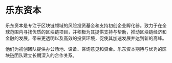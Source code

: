 # 

# 乐东资本

乐东资本是专注于区块链领域的风险投资基金和支持初创企业孵化器。致力于在全球范围内寻找优质的区块链项目，并积极为其提供支持与帮助，推动区块链经济和金融的发展，带来更透明以及高效的投资环境，促使其加速发展并达到新的高峰。

他们为初创团队提供办公场地、设备、咨询意见和资金。乐东资本期待与优秀的区块链团队建立长期深入的合作关系。


